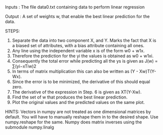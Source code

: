 Inputs : The file data0.txt containing data to perform linear regression

Output : A set of weights w, that enable the best linear prediction for the data.

STEPS:
1. Separate the data into two component X, and Y. Marks the fact that X is a biased set of attributes, with a bias attribute containing all ones.
2. Any line using the independent variable x is of the form w0 + w1x.
3. Therefore the prediction for the yi the values is obtained as w0 + w1xi.
4. Consequently the total error while predicting all the ys is given as J(w) = ∑(yi−xTiw)2
5. In terms of matrix multiplication this can also be written as (Y - Xw)T(Y-Wx).
6. Since the error is to be minimized, the derivative of this should equal zero.
7. The derivative of the expression in Step. 6 is given as XT(Y-Xw).
8. Find the set of w that produces the best linear prediction.
9. Plot the original values and the predicted values on the same plot.

HINTS: Vectors in numpy are not treated as one dimensional matrices by default. You will have to manually reshape them in to the desired shape. Use numpy.reshape for the same.
Numpy does matrix inverses using the submodule numpy.linalg
